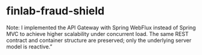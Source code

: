# finlab-fraud-shield
Note: 
I implemented the API Gateway with Spring WebFlux instead of Spring MVC to achieve higher scalability under concurrent load.
The same REST contract and container structure are preserved; only the underlying server model is reactive.”
